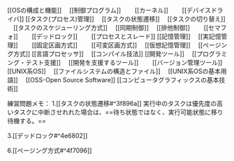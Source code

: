 [[OSの構成と機能]]
　[[制御プログラム]]
　　[[カーネル]]
　　[[デバイスドライバ]]
[[タスク(プロセス)管理]]
　[[タスクの状態遷移]]
　[[タスクの切り替え]]
　[[タスクのスケジューリング方式]]
　[[同期制御]]
　[[排他制御]]
　　[[セマフォ]]
　　[[デッドロック]]
　　[[プロセスとスレード]]
[[記憶管理]]
　[[実記憶管理]]
　　[[固定区画方式]]
　　[[可変区画方式]]
　[[仮想記憶管理]]
　[[ページング方式]]
[[言語プロセッサ]]
　[[コンパイル技法]]
[[開発ツール]]
　[[プログラミング・テスト支援]]
　[[開発を支援するツール]]
　　[[バージョン管理ツール]]
[[UNIX系OS]]
　[[ファイルシステムの構造とファイル]]
　[[UNIX系OSの基本用語]]
　[[OSS-Open Source Software]]
[[コンピュータグラフィックスの基本技術]]

練習問題メモ：
1.[[タスクの状態遷移#^3f896a]]
実行中のタスクは優先度の高いタスクに中断させれれた場合は、==待ち状態ではなく、実行可能状態に移り待機する。==

3.[[デッドロック#^4e6802]]

6.[[ページング方式#^4f7096]]

